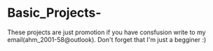 # Basic_Projects-

These projects are just promotion if you have consfusion write to my email(ahm_2001-58@outlook). 
Don't forget that I'm just a begginer :)
